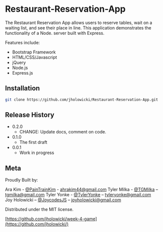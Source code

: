 # Restaurant-Reservation-App

The Restaurant Reservation App allows users to reserve tables, wait on a waiting list, and see their place in line. This application demonstrates the functionality of a Node. server built with Express.


Features include:
* Bootstrap Framework
* HTML/CSS/Javascript
* jQuery
* Node.js
* Express.js

<!-- ![](assets/images/screenshot.jpg) -->


## Installation

```sh
git clone https://github.com/jholowicki/Restaurant-Reservation-App.git
```


## Release History

* 0.2.0
    * CHANGE: Update docs, comment on code.
* 0.1.0
    * The first draft
* 0.0.1
    * Work in progress

## Meta
Proudly Built by:

Ara Kim - [@PainTrainKim](https://twitter.com/paintrainkim) - ahrakim44@gmail.com
Tyler Milka - [@TGMilka](https://twitter.com/tgmilka) – tgmilka@gmail.com
Tyler Yonke - [@TylerYonke](https://twitter.com/tyleryonke) – tyleryonke@gmail.com
Joy Holowicki – [@JoycodesJS](https://twitter.com/joycodesjs) – joyholowicki@gmail.com

Distributed under the MIT license. 

[https://github.com/jholowicki/week-4-game](https://github.com/jholowicki/)